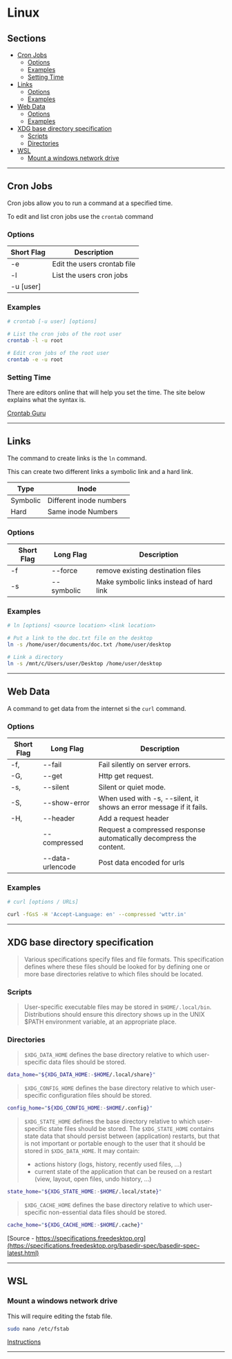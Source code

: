 # Linux <!-- omit in toc -->

## Sections <!-- omit in toc -->

- [Cron Jobs](#cron-jobs)
  - [Options](#options)
  - [Examples](#examples)
  - [Setting Time](#setting-time)
- [Links](#links)
  - [Options](#options-1)
  - [Examples](#examples-1)
- [Web Data](#web-data)
  - [Options](#options-2)
  - [Examples](#examples-2)
- [XDG base directory specification](#xdg-base-directory-specification)
  - [Scripts](#scripts)
  - [Directories](#directories)
- [WSL](#wsl)
  - [Mount a windows network drive](#mount-a-windows-network-drive)

---

## Cron Jobs

Cron jobs allow you to run a command at a specified time.

To edit and list cron jobs use the `crontab` command

### Options

| Short Flag | Description                 |
| ---------- | --------------------------- |
| -e         | Edit the users crontab file |
| -l         | List the users cron jobs    |
| -u [user]  |                             |

### Examples

```bash
# crontab [-u user] [options]

# List the cron jobs of the root user
crontab -l -u root

# Edit cron jobs of the root user
crontab -e -u root
```

### Setting Time

There are editors online that will help you set the time.
The site below explains what the syntax is.

[Crontab Guru](https://crontab.guru/)

---

## Links

The command to create links is the `ln` command.

This can create two different links a symbolic link and a hard link.

| Type     | Inode                   |
| -------- | ----------------------- |
| Symbolic | Different inode numbers |
| Hard     | Same inode Numbers      |

### Options

| Short Flag | Long Flag  | Description                              |
| ---------- | ---------- | ---------------------------------------- |
| -f         | --force    | remove existing destination files        |
| -s         | --symbolic | Make symbolic links instead of hard link |

### Examples

```bash
# ln [options] <source location> <link location>

# Put a link to the doc.txt file on the desktop
ln -s /home/user/documents/doc.txt /home/user/desktop

# Link a directory
ln -s /mnt/c/Users/user/Desktop /home/user/desktop
```

---

## Web Data

A command to get data from the internet si the `curl` command.

### Options

| Short Flag | Long Flag        | Description                                                         |
| ---------- | ---------------- | ------------------------------------------------------------------- |
| -f,        | --fail           | Fail silently on server errors.                                     |
| -G,        | --get            | Http get request.                                                   |
| -s,        | --silent         | Silent or quiet mode.                                               |
| -S,        | --show-error     | When used with -s, --silent, it shows an error message if it fails. |
| -H,        | --header         | Add a request header                                                |
|            | --compressed     | Request a compressed response automatically decompress the content. |
|            | --data-urlencode | Post data encoded for urls                                          |

### Examples

```bash
# curl [options / URLs]

curl -fGsS -H 'Accept-Language: en' --compressed 'wttr.in'
```

---

## XDG base directory specification

> Various specifications specify files and file formats.
> This specification defines where these files should be looked for by defining one or more base directories relative to which files should be located.

### Scripts

> User-specific executable files may be stored in `$HOME/.local/bin`.
> Distributions should ensure this directory shows up in the UNIX $PATH environment variable, at an appropriate place.

### Directories

> `$XDG_DATA_HOME` defines the base directory relative to which user-specific data files should be stored.

```bash
data_home="${XDG_DATA_HOME:-$HOME/.local/share}"
```

> `$XDG_CONFIG_HOME` defines the base directory relative to which user-specific configuration files should be stored.

```bash
config_home="${XDG_CONFIG_HOME:-$HOME/.config}"
```

> `$XDG_STATE_HOME` defines the base directory relative to which user-specific state files should be stored.
> The `$XDG_STATE_HOME` contains state data that should persist between (application) restarts, but that is not important or portable enough to the user that it should be stored in `$XDG_DATA_HOME`. It may contain:
>
> -  actions history (logs, history, recently used files, …)
> -  current state of the application that can be reused on a restart (view, layout, open files, undo history, …)

```bash
state_home="${XDG_STATE_HOME:-$HOME/.local/state}"
```

> `$XDG_CACHE_HOME` defines the base directory relative to which user-specific non-essential data files should be stored.

```bash
cache_home="${XDG_CACHE_HOME:-$HOME/.cache}"
```

[Source - https://specifications.freedesktop.org](https://specifications.freedesktop.org/basedir-spec/basedir-spec-latest.html)

---

## WSL

### Mount a windows network drive

This will require editing the fstab file.

```bash
sudo nano /etc/fstab
```

[Instructions](https://linuxize.com/post/how-to-mount-cifs-windows-share-on-linux/)

---


